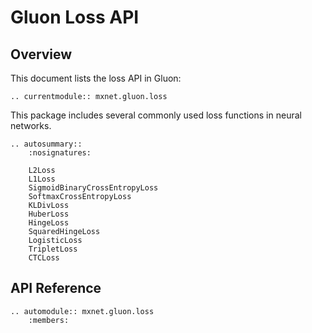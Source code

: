 # Gluon Loss API

## Overview

This document lists the loss API in Gluon:

```eval_rst
.. currentmodule:: mxnet.gluon.loss
```

This package includes several commonly used loss functions in neural networks.

```eval_rst
.. autosummary::
    :nosignatures:

    L2Loss
    L1Loss
    SigmoidBinaryCrossEntropyLoss
    SoftmaxCrossEntropyLoss
    KLDivLoss
    HuberLoss
    HingeLoss
    SquaredHingeLoss
    LogisticLoss
    TripletLoss
    CTCLoss
```


## API Reference

<script type="text/javascript" src='../../_static/js/auto_module_index.js'></script>

```eval_rst
.. automodule:: mxnet.gluon.loss
    :members:
```

<script>auto_index("api-reference");</script>
